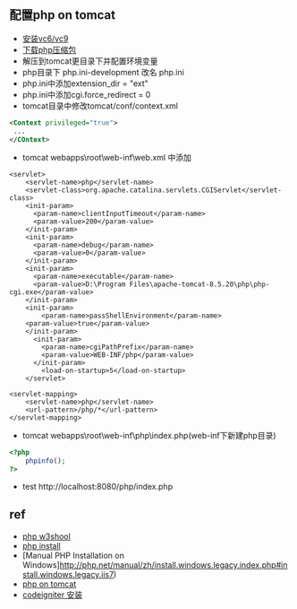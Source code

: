 ## 配置php on tomcat

+ [安装vc6/vc9](http://php.net/manual/zh/install.windows.requirements.php)
+ [下载php压缩包](http://windows.php.net/download/)
+ 解压到tomcat更目录下并配置环境变量
+ php目录下 php.ini-development 改名 php.ini
+ php.ini中添加extension_dir = "ext" 
+ php.ini中添加cgi.force_redirect = 0
+ tomcat目录中修改tomcat/conf/context.xml
```xml
<Context privileged="true">
 ...
</COntext>
```
+ tomcat webapps\root\web-inf\web.xml 中添加
```
<servlet>  
    <servlet-name>php</servlet-name>  
    <servlet-class>org.apache.catalina.servlets.CGIServlet</servlet-class>  
    <init-param>  
      <param-name>clientInputTimeout</param-name>  
      <param-value>200</param-value>  
    </init-param>  
    <init-param>  
      <param-name>debug</param-name>  
      <param-value>0</param-value>  
    </init-param>  
    <init-param>  
      <param-name>executable</param-name>  
      <param-value>D:\Program Files\apache-tomcat-8.5.20\php\php-cgi.exe</param-value>  
    </init-param>  
    <init-param>  
        <param-name>passShellEnvironment</param-name>  
    <param-value>true</param-value>  
    </init-param>  
      <init-param>  
        <param-name>cgiPathPrefix</param-name>  
        <param-value>WEB-INF/php</param-value>  
      </init-param>  
        <load-on-startup>5</load-on-startup>  
    </servlet> 

<servlet-mapping>  
    <servlet-name>php</servlet-name>  
    <url-pattern>/php/*</url-pattern>  
</servlet-mapping>  
```

+ tomcat webapps\root\web-inf\php\index.php(web-inf下新建php目录)

```php
<?php
    phpinfo();
?>
```

+ test http://localhost:8080/php/index.php


## ref
+ [php w3shool](http://www.w3school.com.cn/php/php_intro.asp)
+ [php install](http://php.net/manual/zh/install.php)
+ [Manual PHP Installation on Windows]http://php.net/manual/zh/install.windows.legacy.index.php#install.windows.legacy.iis7)
+ [php on tomcat](http://www.cnblogs.com/qingmaple/p/6032857.html)
+ [codeigniter 安装](http://codeigniter.org.cn/user_guide/installation/index.html)
